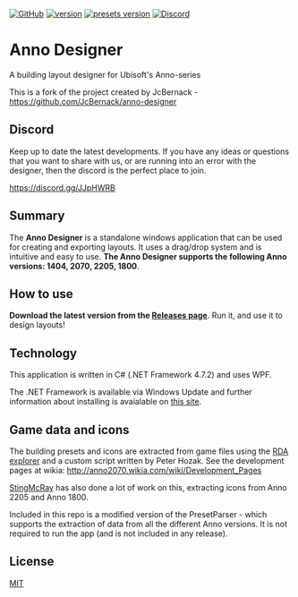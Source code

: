 [![GitHub](https://img.shields.io/github/license/AnnoDesigner/anno-designer)](https://github.com/AnnoDesigner/anno-designer/blob/master/LICENSE) [![version](https://img.shields.io/badge/latest--version-8.7-blue)](https://github.com/AnnoDesigner/anno-designer/releases/tag/AnnoDesignerv8.7) [![presets version](https://img.shields.io/badge/presets--version-3.5.1-blue)](https://github.com/AnnoDesigner/anno-designer/releases/tag/Presetsv3.5.1) [![Discord](https://img.shields.io/discord/571011757317947406?label=help%2Fdiscord)](https://discord.gg/JJpHWRB)

# Anno Designer
A building layout designer for Ubisoft's Anno-series

This is a fork of the project created by JcBernack - https://github.com/JcBernack/anno-designer

## Discord
Keep up to date the latest developments. If you have any ideas or questions that you want to share with us, or are running into an error with the designer, then the discord is the perfect place to join.

https://discord.gg/JJpHWRB


## Summary

The **Anno Designer** is a standalone windows application that can be used for creating and exporting layouts. It uses a drag/drop system and is intuitive and easy to use. **The Anno Designer supports the following Anno versions: 1404, 2070, 2205, 1800**.

## How to use

**Download the latest version from the [Releases page](https://github.com/AnnoDesigner/anno-designer/releases)**. Run it, and use it to design layouts!

## Technology

This application is written in C# (.NET Framework 4.7.2) and uses WPF.

The .NET Framework is available via Windows Update and further information about installing is avaialable on [this site](https://docs.microsoft.com/en-us/dotnet/framework/install/).

## Game data and icons

The building presets and icons are extracted from game files using the [RDA explorer](https://github.com/lysannschlegel/RDAExplorer)  and a custom script written by Peter Hozak. See the development pages at wikia: http://anno2070.wikia.com/wiki/Development_Pages

[StingMcRay](https://github.com/StingMcRay) has also done a lot of work on this, extracting icons from Anno 2205 and Anno 1800.

Included in this repo is a modified version of the PresetParser - which supports the extraction of data from all the different Anno versions. It is not required to run the app (and is not included in any release).

## License
[MIT](https://github.com/AnnoDesigner/anno-designer/blob/master/LICENSE)
